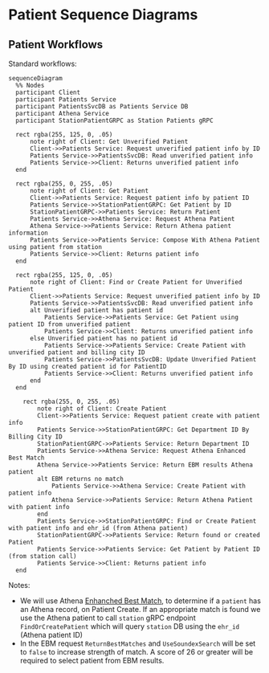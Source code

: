 # Patient Sequence Diagrams

## Patient Workflows

Standard workflows:

```mermaid
sequenceDiagram
  %% Nodes
  participant Client
  participant Patients Service
  participant PatientsSvcDB as Patients Service DB
  participant Athena Service
  participant StationPatientGRPC as Station Patients gRPC

  rect rgba(255, 125, 0, .05)
      note right of Client: Get Unverified Patient
      Client->>Patients Service: Request unverified patient info by ID
      Patients Service->>PatientsSvcDB: Read unverified patient info
      Patients Service->>Client: Returns unverified patient info
  end

  rect rgba(255, 0, 255, .05)
      note right of Client: Get Patient
      Client->>Patients Service: Request patient info by patient ID
      Patients Service->>StationPatientGRPC: Get Patient by ID
      StationPatientGRPC->>Patients Service: Return Patient
      Patients Service->>Athena Service: Request Athena Patient
      Athena Service->>Patients Service: Return Athena patient information
      Patients Service->>Patients Service: Compose With Athena Patient using patient from station
      Patients Service->>Client: Returns patient info
  end

  rect rgba(255, 125, 0, .05)
      note right of Client: Find or Create Patient for Unverified Patient
      Client->>Patients Service: Request unverified patient info by ID
      Patients Service->>PatientsSvcDB: Read unverified patient info
      alt Unverified patient has patient id
          Patients Service->>Patients Service: Get Patient using patient ID from unverified patient
          Patients Service->>Client: Returns unverified patient info
      else Unverified patient has no patient id
          Patients Service->>Patients Service: Create Patient with unverified patient and billing city ID
          Patients Service->>PatientsSvcDB: Update Unverified Patient By ID using created patient id for PatientID
          Patients Service->>Client: Returns unverified patient info
      end
  end

    rect rgba(255, 0, 255, .05)
        note right of Client: Create Patient
        Client->>Patients Service: Request patient create with patient info
        Patients Service->>StationPatientGRPC: Get Department ID By Billing City ID
        StationPatientGRPC->>Patients Service: Return Department ID
        Patients Service->>Athena Service: Request Athena Enhanced Best Match
        Athena Service->>Patients Service: Return EBM results Athena patient
        alt EBM returns no match
            Patients Service->>Athena Service: Create Patient with patient info
            Athena Service->>Patients Service: Return Athena Patient with patient info
        end
        Patients Service->>StationPatientGRPC: Find or Create Patient with patient info and ehr_id (from Athena patient)
        StationPatientGRPC->>Patients Service: Return found or created Patient
        Patients Service->>Patients Service: Get Patient by Patient ID (from station call)
        Patients Service->>Client: Returns patient info
  end
```

Notes:

- We will use Athena [Enhanched Best Match](https://docs.athenahealth.com/api/workflows/enhanced-best-match), to determine if a `patient` has an Athena record, on Patient Create. If an appropriate match is found we use the Athena patient to call `station` gRPC endpoint `FindOrCreatePatient` which will query `station` DB using the `ehr_id` (Athena patient ID)
- In the EBM request `ReturnBestMatches` and `UseSoundexSearch` will be set to `false` to increase strength of match. A score of 26 or greater will be required to select patient from EBM results.
